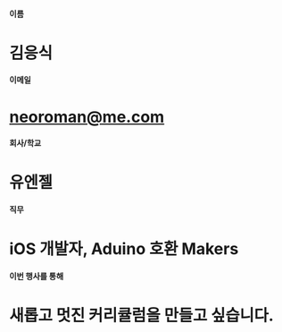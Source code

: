 #### 이름	
#	김응식
	
#### 이메일	
# 	neoroman@me.com
	
#### 회사/학교	
# 	유엔젤
	
#### 직무	
#	iOS 개발자, Aduino 호환 Makers
	
#### 이번 행사를 통해 	
#	새롭고 멋진 커리큘럼을 만들고 싶습니다. 
